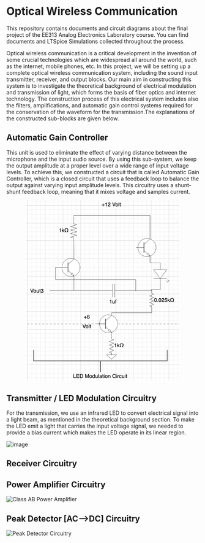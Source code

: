 # Optical Wireless Communication
This repository contains documents and circuit diagrams about the final project of the EE313 Analog Electronics Laboratory course. You can find documents and LTSpice Simulations collected throughout the process. 

Optical wireless communication is a critical development in the invention of some crucial technologies which are widespread all around the world, such as the internet, mobile phones, etc. In this project, we will be setting up a complete optical wireless communication system, including the sound input transmitter, receiver, and output blocks. Our main aim in constructing this system is to investigate the theoretical background of electrical modulation and transmission of light, which forms the basis of fiber optics and internet technology. The construction process of this electrical system includes also the filters, amplifications, and automatic gain control systems required for the conservation of the waveform for the transmission.The explanations of the constructed sub-blocks are given below.

## Automatic Gain Controller

This unit is used to eliminate the effect of varying distance between the microphone and the input audio source. By using this sub-system, we keep the output amplitude at a proper level over a wide range of input voltage levels. To achieve this, we constructed a circuit that is called Automatic Gain Controller, which is a closed circuit that uses a feedback loop to balance the output against varying input amplitude levels. This circuitry uses a shunt-shunt feedback loop, meaning that it mixes voltage and samples current.

<div align="center">
    <img width = 400 src="https://github.com/mehmetkurt20/OpticalWirelessCommunication/blob/master/schematics/led%20modulation%20circuit.png">
</div>

## Transmitter / LED Modulation Circuitry

For the transmission, we use an infrared LED to convert electrical signal into a light beam, as mentioned in the theoretical background section. To make the LED emit a light that carries the input voltage signal, we needed to provide a bias current which makes the LED operate in its linear region.

![image](https://user-images.githubusercontent.com/64316648/216618421-16a7a484-2009-4b0c-9a79-13ac41d26e98.png)

## Receiver Circuitry

## Power Amplifier Circuitry
![Class AB Power Amplifier](https://user-images.githubusercontent.com/64316648/216618899-ff46f8d4-091c-43e4-8da9-eaf15d730955.jpg)

## Peak Detector [AC-->DC] Circuitry
![Peak Detector Circuitry](https://user-images.githubusercontent.com/64316648/216618961-8d2e6e6f-c153-48ac-b640-9641af849b68.jpg)
